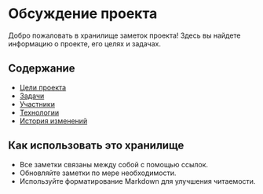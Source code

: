 # Обсуждение проекта

Добро пожаловать в хранилище заметок проекта! Здесь вы найдете информацию о проекте, его целях и задачах.

## Содержание
- [Цели проекта](Цели%20Проекта.md)
- [Задачи](Задачи.md)
- [Участники](Участники.md)
- [Технологии](Технологии.md)
- [История изменений](История%20Изменений.md)

## Как использовать это хранилище
- Все заметки связаны между собой с помощью ссылок.
- Обновляйте заметки по мере необходимости.
- Используйте форматирование Markdown для улучшения читаемости.
